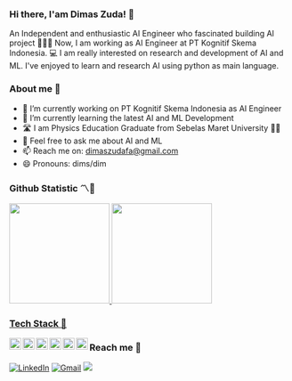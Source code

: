 
### Hi there, I'am Dimas Zuda! 👋

An Independent and enthusiastic AI Engineer who fascinated building AI project 🙆‍♂️🖖
Now, I am working as AI Engineer at PT Kognitif Skema Indonesia. 💻
I am really interested on research and development of AI and ML. I've enjoyed to learn and research AI using python as main language.

### About me 👲
- 🔭 I’m currently working on PT Kognitif Skema Indonesia as AI Engineer
- 🌱 I’m currently learning the latest AI and ML Development
- 🛣 I am Physics Education Graduate from Sebelas Maret University 👨‍🎓
- 💬 Feel free to ask me about AI and ML
- 📫 Reach me on: dimaszudafa@gmail.com
- 😄 Pronouns: dims/dim

### Github Statistic 〽🌟
<p align="left">
<a href="https://github.com/dimaszuda">
<img height="180em" src="https://github-readme-stats.vercel.app/api?username=dimaszuda&show_icons=true&theme=radical&include_all_commits=true&count_private=true"/>
<img height="180em" src="https://github-readme-stats.vercel.app/api/top-langs/?username=dimaszuda&layout=compact"/>

### Tech Stack 🚀
<a href="#"><img align="left" alt="Python" title="Python" width="21px" src="https://cdn.svgporn.com/logos/python.svg"></a>
<a href="#"><img align="left" alt="Tensorlow" title="Tensorflow" width="21px" src="https://cdn.svgporn.com/logos/tensorflow.svg"></a>
<a href="#"><img align="left" alt="PyTorch" title="PyTorch" width="21px" src="https://cdn.svgporn.com/logos/pytorch-icon.svg"></a>
<a href="#"><img align="left" alt="Hugging Face" title="Hugging Face" width="21px" src="https://cdn.svgporn.com/logos/hugging-face-icon.svg"></a>
<a href="#"><img align="left" alt="Fast API" title="Fast API" width="21px" src="https://cdn.svgporn.com/logos/fastapi-icon.svg"></a>
<a href="#"><img align="left" alt="Chroma" title="Chroma" width="21px" src="https://cdn.svgporn.com/logos/chroma.svg"></a>

### Reach me 📮
<a href="https://www.linkedin.com/in/dimaszudafa/"><img alt="LinkedIn" title="LinkedIn" src="https://img.shields.io/badge/linkedin%20-%230077B5.svg?&style=flat&logo=linkedin&logoColor=white"/></a>
<a href="mailto:dimaszudafa@gmail.com"><img alt="Gmail" title="LinkedIn" src="https://cdn.svgporn.com/logos/google-gmail.svg?style=flat&logo=gmail&logoColor=white" /></a>
<a href="https://instagram.com/dimas_zudafa"><img src="https://img.shields.io/badge/-@abhi__1507_-E4405F?style=flat&logo=Instagram&logoColor=white"/></a>
